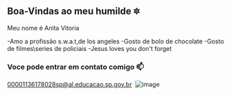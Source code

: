 ## Boa-Vindas ao meu humilde 🔯

Meu nome é Anita Vitoria 

-Amo a profissão s.w.a.t,de los angeles 
-Gosto de bolo de chocolate 
-Gosto de filmes\series de policiais 
-Jesus loves you don't forget

###  Voce pode entrar em contato comigo 📫

00001136178028sp@al.educacao.sp.gov.br
![]()
![image](https://github.com/user-attachments/assets/bffd6b6c-5ca1-46cc-9532-791791ca7c1b)





